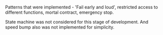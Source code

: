 Patterns that were implemented - 'Fail early and loud', restricted access to different functions, mortal contract, emergency stop.

State machine was not considered for this stage of development. And speed bump also was not implemented for simplicity.
